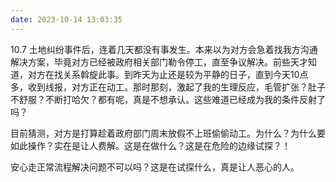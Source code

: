 ```yaml
---
date: 2023-10-14 13:03:35
---
```


10.7 土地纠纷事件后，连着几天都没有事发生。本来以为对方会急着找我方沟通解决方案，毕竟对方已经被政府相关部门勒令停工，直至争议解决。前些天才知道，对方在找关系斡旋此事。到昨天为止还是较为平静的日子，直到今天10点多，收到线报，对方正在动工。那时那刻，激起了我的生理反应，毛管扩张？肚子不舒服？不断打哈欠？都有呢，真是不想承认。这些难道已经成为我的条件反射了吗？

目前猜测，对方是打算趁着政府部门周末放假不上班偷偷动工。为什么？为什么要如此操作？实在是让人费解。这是在做什么？这是在危险的边缘试探？！

安心走正常流程解决问题不可以吗？这是在试探什么，真是让人恶心的人。